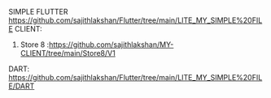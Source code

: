 SIMPLE FLUTTER
https://github.com/sajithlakshan/Flutter/tree/main/LITE_MY_SIMPLE%20FILE
CLIENT:
1) Store 8 :https://github.com/sajithlakshan/MY-CLIENT/tree/main/Store8/V1

DART:
https://github.com/sajithlakshan/Flutter/tree/main/LITE_MY_SIMPLE%20FILE/DART
